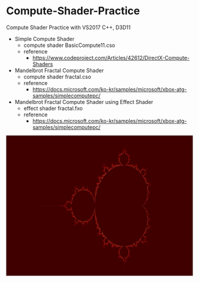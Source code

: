 # Compute-Shader-Practice
Compute Shader Practice with VS2017 C++, D3D11


- Simple Compute Shader
  - compute shader BasicCompute11.cso
  - reference  
    - https://www.codeproject.com/Articles/42612/DirectX-Compute-Shaders
- Mandelbrot Fractal Compute Shader
  - compute shader fractal.cso
  - reference    
    - https://docs.microsoft.com/ko-kr/samples/microsoft/xbox-atg-samples/simplecomputepc/
- Mandelbrot Fractal Compute Shader using Effect Shader
  - effect shader fractal.fxo
  - reference    
    - https://docs.microsoft.com/ko-kr/samples/microsoft/xbox-atg-samples/simplecomputepc/


![](https://github.com/jjuiddong/Compute-Shader-Practice/blob/master/Doc/mandelbrot%20fractal.jpg?raw=true)
 
